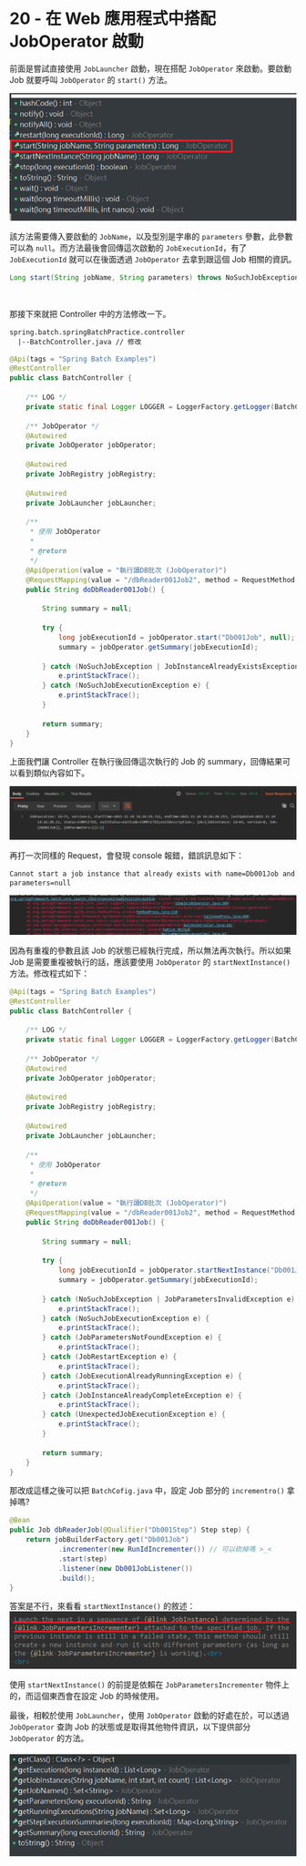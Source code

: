 # 20 - 在 Web 應用程式中搭配 JobOperator 啟動

前面是嘗試直接使用 `JobLauncher` 啟動，現在搭配 `JobOperator` 來啟動。要啟動 Job 就要呼叫 `JobOperator` 的 `start()` 方法。<br/>

![](/images/20-1.png)

該方法需要傳入要啟動的 `JobName`，以及型別是字串的 `parameters` 參數，此參數可以為 `null`。而方法最後會回傳這次啟動的 `JobExecutionId`，有了 `JobExecutionId` 就可以在後面透過 `JobOperator` 去拿到跟這個 Job 相關的資訊。
```java
Long start(String jobName, String parameters) throws NoSuchJobException, JobInstanceAlreadyExistsException, JobParametersInvalidException;
```
<br/>

那接下來就把 Controller 中的方法修改一下。
```
spring.batch.springBatchPractice.controller
  |--BatchController.java // 修改
```

```java
@Api(tags = "Spring Batch Examples")
@RestController
public class BatchController {

    /** LOG */
    private static final Logger LOGGER = LoggerFactory.getLogger(BatchController.class);

    /** JobOperator */
    @Autowired
    private JobOperator jobOperator;

    @Autowired
    private JobRegistry jobRegistry;

    @Autowired
    private JobLauncher jobLauncher;

    /**
     * 使用 JobOperator
     * 
     * @return
     */
    @ApiOperation(value = "執行讀DB批次 (JobOperator)")
    @RequestMapping(value = "/dbReader001Job2", method = RequestMethod.POST)
    public String doDbReader001Job() {

        String summary = null;

        try {
            long jobExecutionId = jobOperator.start("Db001Job", null); // 取得 JobExecutionId
            summary = jobOperator.getSummary(jobExecutionId);

        } catch (NoSuchJobException | JobInstanceAlreadyExistsException | JobParametersInvalidException e) {
            e.printStackTrace();
        } catch (NoSuchJobExecutionException e) {
            e.printStackTrace();
        }

        return summary;
    }
}
```
上面我們讓 Controller 在執行後回傳這次執行的 Job 的 summary，回傳結果可以看到類似內容如下。<br/>

![](/images/20-2.png)

再打一次同樣的 Request，會發現 console 報錯，錯誤訊息如下：
```
Cannot start a job instance that already exists with name=Db001Job and parameters=null
```
![](/images/20-3.png)

因為有重複的參數且該 Job 的狀態已經執行完成，所以無法再次執行。所以如果 Job 是需要重複被執行的話，應該要使用 `JobOperator` 的 `startNextInstance()` 方法。修改程式如下：

```java
@Api(tags = "Spring Batch Examples")
@RestController
public class BatchController {

    /** LOG */
    private static final Logger LOGGER = LoggerFactory.getLogger(BatchController.class);

    /** JobOperator */
    @Autowired
    private JobOperator jobOperator;

    @Autowired
    private JobRegistry jobRegistry;

    @Autowired
    private JobLauncher jobLauncher;

    /**
     * 使用 JobOperator
     * 
     * @return
     */
    @ApiOperation(value = "執行讀DB批次 (JobOperator)")
    @RequestMapping(value = "/dbReader001Job2", method = RequestMethod.POST)
    public String doDbReader001Job() {

        String summary = null;

        try {
            long jobExecutionId = jobOperator.startNextInstance("Db001Job"); // 修改
            summary = jobOperator.getSummary(jobExecutionId);

        } catch (NoSuchJobException | JobParametersInvalidException e) {
            e.printStackTrace();
        } catch (NoSuchJobExecutionException e) {
            e.printStackTrace();
        } catch (JobParametersNotFoundException e) {
            e.printStackTrace();
        } catch (JobRestartException e) {
            e.printStackTrace();
        } catch (JobExecutionAlreadyRunningException e) {
            e.printStackTrace();
        } catch (JobInstanceAlreadyCompleteException e) {
            e.printStackTrace();
        } catch (UnexpectedJobExecutionException e) {
            e.printStackTrace();
        }

        return summary;
    }
}
```
那改成這樣之後可以把 `BatchCofig.java` 中，設定 Job 部分的 `incrementro()` 拿掉嗎?

```java
@Bean
public Job dbReaderJob(@Qualifier("Db001Step") Step step) {
    return jobBuilderFactory.get("Db001Job")
            .incrementer(new RunIdIncrementer()) // 可以砍掉嗎 >_<
            .start(step)
            .listener(new Db001JobListener())
            .build();
}
```

答案是不行，來看看 `startNextInstance()` 的敘述：<br/>
![](/images/20-5.png)

使用 `startNextInstance()` 的前提是依賴在 `JobParametersIncrementer` 物件上的，而這個東西會在設定 Job 的時候使用。

最後，相較於使用 `JobLauncher`，使用 `JobOperator` 啟動的好處在於，可以透過 `JobOperator` 查詢 Job 的狀態或是取得其他物件資訊，以下提供部分 `JobOperator` 的方法。<br/>

![](/images/20-4.png)